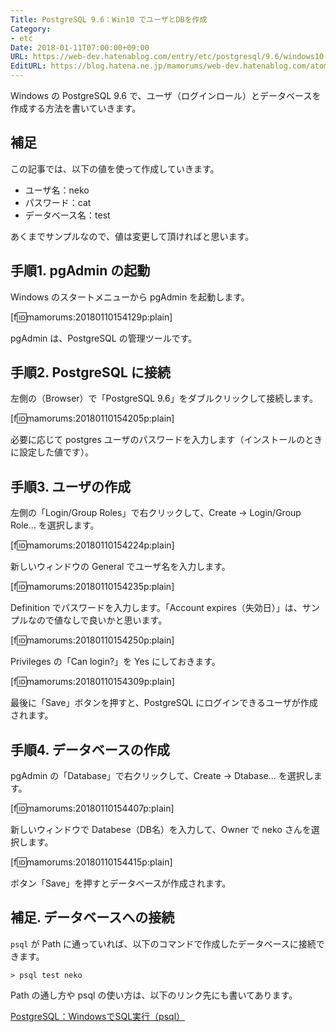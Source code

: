 ```yaml
---
Title: PostgreSQL 9.6：Win10 でユーザとDBを作成
Category:
- etc
Date: 2018-01-11T07:00:00+09:00
URL: https://web-dev.hatenablog.com/entry/etc/postgresql/9.6/windows10-create-user-and-db
EditURL: https://blog.hatena.ne.jp/mamorums/web-dev.hatenablog.com/atom/entry/8599973812335852433
---
```


Windows の PostgreSQL 9.6 で、ユーザ（ログインロール）とデータベースを作成する方法を書いていきます。


## 補足
この記事では、以下の値を使って作成していきます。

- ユーザ名：neko
- パスワード：cat
- データベース名：test

あくまでサンプルなので、値は変更して頂ければと思います。


## 手順1. pgAdmin の起動
Windows のスタートメニューから pgAdmin を起動します。

[f:id:mamorums:20180110154129p:plain]

pgAdmin は、PostgreSQL の管理ツールです。


## 手順2. PostgreSQL に接続
左側の（Browser）で「PostgreSQL 9.6」をダブルクリックして接続します。

[f:id:mamorums:20180110154205p:plain]

必要に応じて postgres ユーザのパスワードを入力します（インストールのときに設定した値です）。


## 手順3. ユーザの作成
左側の「Login/Group Roles」で右クリックして、Create -> Login/Group Role... を選択します。

[f:id:mamorums:20180110154224p:plain]

新しいウィンドウの General でユーザ名を入力します。

[f:id:mamorums:20180110154235p:plain]

Definition でパスワードを入力します。「Account expires（失効日）」は、サンプルなので値なしで良いかと思います。

[f:id:mamorums:20180110154250p:plain]

Privileges の「Can login?」を Yes にしておきます。

[f:id:mamorums:20180110154309p:plain]

最後に「Save」ボタンを押すと、PostgreSQL にログインできるユーザが作成されます。


## 手順4. データベースの作成
pgAdmin の「Database」で右クリックして、Create -> Dtabase... を選択します。

[f:id:mamorums:20180110154407p:plain]

新しいウィンドウで Databese（DB名）を入力して、Owner で neko さんを選択します。

[f:id:mamorums:20180110154415p:plain]

ボタン「Save」を押すとデータベースが作成されます。


## 補足. データベースへの接続
`psql` が Path に通っていれば、以下のコマンドで作成したデータベースに接続できます。

```
> psql test neko
```

Path の通し方や psql の使い方は、以下のリンク先にも書いてあります。

[PostgreSQL：WindowsでSQL実行（psql）](/entry/postgresql/windows/exec-sql-using-psql)

